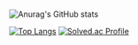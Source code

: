 <!-- ### Hi there 👋 -->


### 
![Anurag's GitHub stats](https://github-readme-stats.vercel.app/api?username=cooku222&count_private=true&show_icons=true&theme=radical)

[![Top Langs](https://github-readme-stats.vercel.app/api/top-langs/?username=cooku222&layout=compact&theme=radical)](https://github.com/cooku222/github-readme-stats)
[![Solved.ac Profile](http://mazassumnida.wtf/api/v2/generate_badge?boj=aftermatter0901)](https://solved.ac/aftermatter0901/) 

